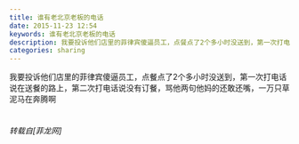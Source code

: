 ```yaml
---
title: 谁有老北京老板的电话
date: 2015-11-23 12:54
keywords: 谁有老北京老板的电话
description: 我要投诉他们店里的菲律宾傻逼员工，点餐点了2个多小时没送到，第一次打电话说在送餐的路上，第二次打电话说没有订餐，骂他两句他妈的还敢还嘴，一万只草泥马在奔腾啊 
categories: sharing
---
```

<td class="t_f" id="postmessage_258713">

我要投诉他们店里的菲律宾傻逼员工，点餐点了2个多小时没送到，第一次打电话说在送餐的路上，第二次打电话说没有订餐，骂他两句他妈的还敢还嘴，一万只草泥马在奔腾啊<br/>
<br/>
<img alt="" border="0" class="zoom" data-cf-modified-387cb9fff5bd1c03b11c7ca0-="" file="http://www.flw.ph/data/attachment/forum/201512/09/140146p6641a3v88hh3343.jpg.thumb.jpg" id="aimg_YIBdr" lazyloadthumb="1" onclick="" onmouseover="" src="http://www.flw.ph/data/attachment/forum/201512/09/140146p6641a3v88hh3343.jpg.thumb.jpg"/> </td>
###### 转载自[菲龙网]